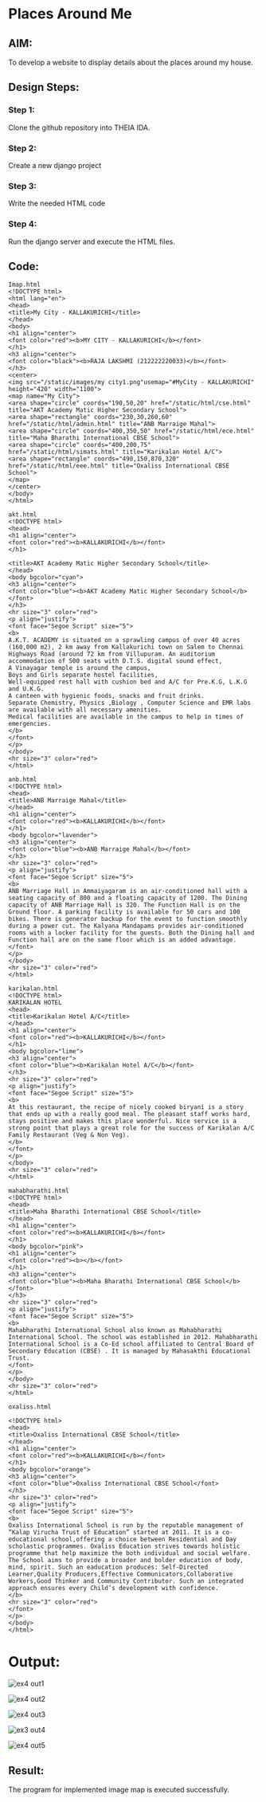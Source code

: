 # Places Around Me
## AIM:
To develop a website to display details about the places around my house.

## Design Steps:

### Step 1:
Clone the github repository into THEIA IDA.
### Step 2:
Create a new django project
### Step 3:
Write the needed HTML code
### Step 4:
Run the django server and execute the HTML files.

## Code:
```
Imap.html
<!DOCTYPE html>
<html lang="en">
<head>
<title>My City - KALLAKURICHI</title>
</head>
<body>
<h1 align="center">
<font color="red"><b>MY CITY - KALLAKURICHI</b></font>
</h1>
<h3 align="center">
<font color="black"><b>RAJA LAKSHMI (212222220033)</b></font>
</h3>
<center>
<img src="/static/images/my city1.png"usemap="#MyCity - KALLAKURICHI" height="420" width="1100">
<map name="My City">
<area shape="circle" coords="190,50,20" href="/static/html/cse.html" title="AKT Academy Matic Higher Secondary School">
<area shape="rectangle" coords="230,30,260,60" href="/static/html/admin.html" title="ANB Marraige Mahal">
<area shape="circle" coords="400,350,50" href="/static/html/ece.html" title="Maha Bharathi International CBSE School">
<area shape="circle" coords="400,200,75" href="/static/html/simats.html" title="Karikalan Hotel A/C">
<area shape="rectangle" coords="490,150,870,320" href="/static/html/eee.html" title="Oxaliss International CBSE School">
</map>
</center>
</body>
</html>

akt.html
<!DOCTYPE html>
<head>
<h1 align="center">
<font color="red"><b>KALLAKURICHI</b></font>
</h1>

<title>AKT Academy Matic Higher Secondary School</title>
</head>
<body bgcolor="cyan">
<h3 align="center">
<font color="blue"><b>AKT Academy Matic Higher Secondary School</b></font>
</h3>
<hr size="3" color="red">
<p align="justify">
<font face="Segoe Script" size="5">
<b>
A.K.T. ACADEMY is situated on a sprawling campus of over 40 acres (160,000 m2), 2 km away from Kallakurichi town on Salem to Chennai Highways Road (around 72 km from Villupuram. An auditorium accommodation of 500 seats with D.T.S. digital sound effect,
A Vinayagar temple is around the campus,
Boys and Girls separate hostel facilities,
Well-equipped rest hall with cushion bed and A/C for Pre.K.G, L.K.G and U.K.G.
A canteen with hygienic foods, snacks and fruit drinks.
Separate Chemistry, Physics ,Biology , Computer Science and EMR labs are available with all necessary amenities.
Medical facilities are available in the campus to help in times of emergencies.
</b>
</font>
</p>
</body>
<hr size="3" color="red">
</html>

anb.html
<!DOCTYPE html>
<head>
<title>ANB Marraige Mahal</title>
</head>
<h1 align="center">
<font color="red"><b>KALLAKURICHI</b></font>
</h1>
<body bgcolor="lavender">
<h3 align="center">
<font color="blue"><b>ANB Marraige Mahal</b></font>
</h3>
<hr size="3" color="red">
<p align="justify">
<font face="Segoe Script" size="5">
<b>
ANB Marriage Hall in Ammaiyagaram is an air-conditioned hall with a seating capacity of 800 and a floating capacity of 1200. The Dining capacity of ANB Marriage Hall is 320. The Function Hall is on the Ground floor. A parking facility is available for 50 cars and 100 bikes. There is generator backup for the event to function smoothly during a power cut. The Kalyana Mandapams provides air-conditioned rooms with a locker facility for the guests. Both the Dining hall and Function hall are on the same floor which is an added advantage. 
</font>
</p>
</body>
<hr size="3" color="red">
</html>

karikalan.html
<!DOCTYPE html>
KARIKALAN HOTEL
<head>
<title>Karikalan Hotel A/C</title>
</head>
<h1 align="center">
<font color="red"><b>KALLAKURICHI</b></font>
</h1>
<body bgcolor="lime">
<h3 align="center">
<font color="blue"><b>Karikalan Hotel A/C</b></font>
</h3>
<hr size="3" color="red">
<p align="justify">
<font face="Segoe Script" size="5">
<b>
At this restaurant, the recipe of nicely cooked biryani is a story that ends up with a really good meal. The pleasant staff works hard, stays positive and makes this place wonderful. Nice service is a strong point that plays a great role for the success of Karikalan A/C Family Restaurant (Veg & Non Veg). 
</b>
</font>
</p>
</body>
<hr size="3" color="red">
</html>

mahabharathi.html
<!DOCTYPE html>
<head>
<title>Maha Bharathi International CBSE School</title>
</head>
<h1 align="center">
<font color="red"><b>KALLAKURICHI</b></font>
</h1>
<body bgcolor="pink">
<h1 align="center">
<font color="red"><b></b></font>
</h1>
<h3 align="center">
<font color="blue"><b>Maha Bharathi International CBSE School</b></font>
</h3>
<hr size="3" color="red">
<p align="justify">
<font face="Segoe Script" size="5">
<b>
Mahabharathi International School also known as Mahabharathi International School. The school was established in 2012. Mahabharathi International School is a Co-Ed school affiliated to Central Board of Secondary Education (CBSE) . It is managed by Mahasakthi Educational Trust.
</font>
</p>
</body>
<hr size="3" color="red">
</html>

oxaliss.html

<!DOCTYPE html>
<head>
<title>Oxaliss International CBSE School</title>
</head>
<h1 align="center">
<font color="red"><b>KALLAKURICHI</b></font>
</h1>
<body bgcolor="orange">
<h3 align="center">
<font color="blue">Oxaliss International CBSE School</font>
</h3>
<hr size="3" color="red">
<p align="justify">
<font face="Segoe Script" size="5">
<b>
Oxaliss International School is run by the reputable management of “Kalap Virucha Trust of Education” started at 2011. It is a co-educational school,offering a choice between Residential and Day scholastic programmes. Oxaliss Education strives towards holistic programme that help maximize the both individual and social welfare. The School aims to provide a broader and bolder education of body, mind, spirit. Such an eaducation produces: Self-Directed Learner,Quality Producers,Effective Communicators,Collaborative Workers,Good Thinker and Community Contributor. Such an integrated approach ensures every Child’s development with confidence.
</b>
<hr size="3" color="red">
</font>
</p>
</body>
</html>
```


# Output:

![ex4 out1](https://github.com/rajalakshmi8248/places-around-me/assets/122860827/775b203a-dcc6-4a4d-954f-b6a0be5dd4f8)


![ex4 out2](https://github.com/rajalakshmi8248/places-around-me/assets/122860827/df758720-5594-4f06-9301-642cc20dfdeb)


![ex4 out3](https://github.com/rajalakshmi8248/places-around-me/assets/122860827/b7b338b4-bb8d-40af-b29a-b3c8631a71dd)


![ex3 out4](https://github.com/rajalakshmi8248/places-around-me/assets/122860827/6dcab92d-c0c6-4fda-9475-824835d02528)


![ex4 out5](https://github.com/rajalakshmi8248/places-around-me/assets/122860827/04f791ba-5b2a-4d40-9322-c9a8ca63cc0b)



## Result:
The program for implemented image map is executed successfully.
